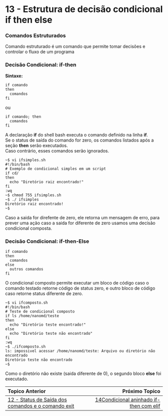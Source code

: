 # 13 - Estrutura de decisão condicional if then else


### Comandos Estruturados

Comando estruturado é um comando que permite tomar decisões e controlar o fluxo de um programa

### Decisão Condicional: if-then

**Sintaxe:**
```
if comando
then
  comandos
fi
```
ou
```
if comando; then
  comandos
fi
```
A declaração **if** do shell bash executa o comando definido na linha **if**.  
Se o status de saída do comando for zero, os comandos listados após a seção **then** serão executados.  
Caso contrário, esses comandos serão ignorados.  

```
~$ vi ifsimples.sh
#!/bin/bash
# Exemplo de condicional simples em um script
if cd/
then
  echo "Diretório raiz encontrado!"
fi
:wq
~$ chmod 755 ifsimples.sh
~$ ./ ifsimples
Diretório raiz encontrado!
~$
``` 
Caso a saida for direfente de zero, ele retorna um mensagem de erro, para prever uma ação caso a saida for diferente de zero usamos uma decisão condicional composta.

### Decisão Condicional: if-then-Else

```
if comando
then
  comandos
else
  outros comandos
fi
```
O condicional composto permite executar um bloco de código caso o comando testado retorne código de status zero, e outro bloco de código caso retorne status diferente de zero.

```
~$ vi ifcomposto.sh
#!/bin/bash
# Teste de condicional composto
if ls /home/nanomd/teste
then
  echo "Diretório teste encontrado!"
else
  echo "Diretório teste não encontrado"
fi
:wq
~$ ./ifcomposto.sh
ls: impossivel acessar /home/nanomd/teste: Arquivo ou diretório não encontrado
Diretório teste não encontrado
~$
```
Como o diretório não existe (saida diferente de 0), o segundo bloco **else** foi executado.

|Topico Anterior|Próximo Topico|
|:---|---:|
|[12 - Status de Saída dos comandos e o comando exit](StatusDeSaida.md)|[14Condicional aninhado if-then com elif]()|
